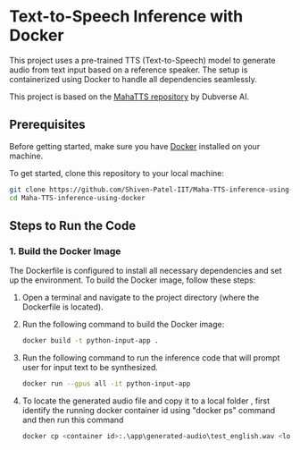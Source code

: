 # Text-to-Speech Inference with Docker

This project uses a pre-trained TTS (Text-to-Speech) model to generate audio from text input based on a reference speaker. The setup is containerized using Docker to handle all dependencies seamlessly.

This project is based on the [MahaTTS repository](https://github.com/dubverse-ai/MahaTTS) by Dubverse AI.

## Prerequisites

Before getting started, make sure you have [Docker](https://www.docker.com/get-started) installed on your machine.

To get started, clone this repository to your local machine:

```bash
git clone https://github.com/Shiven-Patel-IIT/Maha-TTS-inference-using-docker
cd Maha-TTS-inference-using-docker
```
## Steps to Run the Code

### 1. Build the Docker Image

The Dockerfile is configured to install all necessary dependencies and set up the environment. To build the Docker image, follow these steps:

1. Open a terminal and navigate to the project directory (where the Dockerfile is located).
2. Run the following command to build the Docker image:

   ```bash
   docker build -t python-input-app .

2. Run the following command to run the inference code that will prompt user for input text to be synthesized.

   ```bash
   docker run --gpus all -it python-input-app

3. To locate the generated audio file and copy it to a local folder , first identify the running docker container id using "docker ps" command and then run this command

   ```bash
   docker cp <container id>:.\app\generated-audio\test_english.wav <local destination path>
